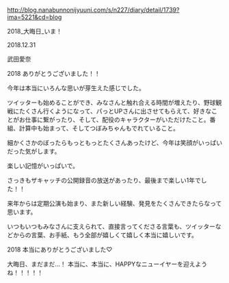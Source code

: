 http://blog.nanabunnonijyuuni.com/s/n227/diary/detail/1739?ima=5221&cd=blog





2018_大晦日_いま！

2018.12.31

武田愛奈





2018 ありがとうございました！！




今年は本当にいろんな思いが芽生えた感じでした。




ツイッターも始めることができ、みなさんと触れ合える時間が増えたり、野球観戦にたくさん行くようになって、パっとUPさんに出させてもらえて、好きなことがお仕事に繋がったり、そして、配役のキャラクターがいただけたこと。番組、計算中も始まって、そしてつぼみちゃんもでれていること。




細かくさかのぼったらもっともっとたくさんあったけど、今年は笑顔がいっぱいだった気がします。



楽しい記憶がいっぱいで。











さっきもザキャッチの公開録音の放送があったり、最後まで楽しい1年でした！！











来年からは定期公演も始まり、また新しい経験、発見をたくさんできたらなって思います。

















いつもいつもみなさんに支えられて、直接言ってくださる言葉も、ツイッターなどからの言葉、お手紙、もう全部が嬉しくて嬉しく本当に嬉しいです。


2018 本当にありがとうございました♡











大晦日、まだまだ…！
本当に、本当に、HAPPYなニューイヤーを迎えようね！！！！！ 